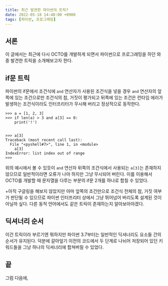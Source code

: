 ```yaml
---
title: 최근 발견한 파이썬의 트릭?
date: 2022-05-18 14:48:00 +0900
tags: [파이썬, 프로그래밍]
---
```


## 서론
 이 글에서는 최근에 다시 OCTO를 개발하게 되면서 파이썬으로 프로그래밍을 하던 와중 발견한 트릭을 소개해보고자 한다.

## if문 트릭
파이썬의 if문에서 조건식에  `and`  연산자가 사용된 조건식을 넣을 경우  `and`  연산자의 앞쪽에 있는 조건으로만 조건식의 참, 거짓이 평가되고 뒤쪽에 있는 조건은 런타임 에러가 발생하는 조건식이라도 인터프리터가 무시해 버리고 정상적으로 동작한다.

```
>>> a = [1, 2, 3]
>>> if len(a) > 3 and a[3] == 0:
	print('!')

	
>>> a[3]
Traceback (most recent call last):
  File "<pyshell#7>", line 1, in <module>
    a[3]
IndexError: list index out of range
>>> 
```

 위의 예시에서 볼 수 있듯이  `and` 연산자 뒤쪽의 조건식에서 사용되는 `a[3]`는 존재하지 않으므로 일반적이라면 오류가 나야 하지만 그냥 무시되어 버린다. 
 이를 이용해서 OCTO를 개발할 때 문자열을 다루는 부분의 if문 2개를 하나로 합칠 수 있었다. 
 
 +아직 구글링을 해보지 않았지만 아마 앞쪽의 조건만으로 조건식 전체의 참, 거짓 여부가 판단될 수 있으므로 파이썬 인터프리터 상에서 그냥 뛰어넘어 버리도록 설계된 것이 아닐까 싶다. 다른 동적 언어에서도 같은 트릭이 존재하는지 알아보아야겠다.
 
## 딕셔너리 순서
 이건 트릭이라 부르기엔 뭐하지만 파이썬 3.7부터는 일반적인 딕셔너리도 요소들 간의 순서가 유지된다. 덕분에 갈아엎기 이전의 코드에서 두 단계로 나뉘어 저장되어 있던 키워드들을 그냥 하나의 딕셔너리에 합쳐버릴 수 있었다. 

## 끝
그럼 다음에,